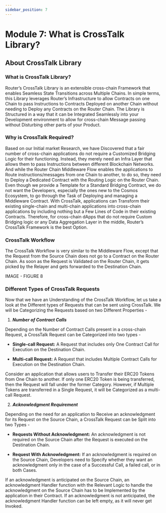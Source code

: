 ```yaml
---
sidebar_position: 7
---
```


# Module 7: What is CrossTalk Library?

## About CrossTalk Library

### What is CrossTalk Library?

Router’s CrossTalk Library is an extensible cross-chain Framework that enables Seamless State Transitions across Multiple Chains. In simple terms, this Library leverages Router’s Infrastructure to allow Contracts on one Chain to pass Instructions to Contracts Deployed on another Chain without needing to Deploy any Contracts on the Router Chain. The Library is Structured in a way that it can be Integrated Seamlessly into your Development environment to allow for cross-chain Message passing without Disturbing other parts of your Product.

### Why is CrossTalk Required?

Based on our Initial market Research, we have Discovered that a fair number of cross-chain applications do not require a Customized Bridging Logic for their functioning. Instead, they merely need an Infra Layer that allows them to pass Instructions between different Blockchain Networks. And while the Router Chain Middleware Flow enables the applications to Route instructions/messages from one Chain to another, to do so, they need to Deploy a Dedicated Contract with the Routing Logic on the Router Chain. Even though we provide a Template for a Standard Bridging Contract, we do not want the Developers, especially the ones new to the Cosmos Ecosystem, to go through the Task of Deploying and managing a Middleware Contract. With CrossTalk, applications can Transform their existing single-chain and multi-chain applications into cross-chain applications by including nothing but a Few Lines of Code in their existing Contracts. Therefore, for cross-chain dApps that do not require Custom Bridging logic or any Data Aggregation Layer in the middle, Router’s CrossTalk Framework is the best Option.

### CrossTalk Workflow

The CrossTalk Workflow is very similar to the Middleware Flow, except that the Request from the Source Chain does not go to a Contract on the Router Chain. As soon as the Request is Validated on the Router Chain, it gets picked by the Relayer and gets forwarded to the Destination Chain.

IMAGE - FIGURE 8

### Different Types of CrossTalk Requests

Now that we have an Understanding of the CrossTalk Workflow, let us take a look at the Different types of Requests that can be sent using CrossTalk. We will be Categorizing the Requests based on two Different Properties -

1. ***Number of Contract Calls*** 
   
Depending on the Number of Contract Calls present in a cross-chain Request, a CrossTalk Request can be Categorized into two types - 

- **Single-call Request:** A Request that includes only One Contract Call for Execution on the Destination Chain.

- **Multi-call Request:** A Request that includes Multiple Contract Calls for Execution on the Destination Chain.

Consider an application that allows users to Transfer their ERC20 Tokens from One Chain to another. If only one ERC20 Token is being transferred, then the Request will fall under the former Category. However, if Multiple Tokens are transferred in a Single Request, it will be Categorized as a multi-call Request.

2. ***Acknowledgment Requirement***
   
Depending on the need for an application to Receive an acknowledgment for its Request on the Source Chain, a CrossTalk Request can be Split into two Types -

- **Requests Without Acknowledgment:** An acknowledgment is not required on the Source Chain after the Request is executed on the Destination Chain.

- **Request With Acknowledgment:** If an acknowledgment is required on the Source Chain, Developers need to Specify whether they want an acknowledgment only in the case of a Successful Call, a failed call, or in both Cases.

If an acknowledgment is anticipated on the Source Chain, an acknowledgment Handler function with the Relevant Logic to handle the acknowledgment on the Source Chain has to be Implemented by the application in their Contract. If an acknowledgment is not anticipated, the acknowledgment Handler function can be left empty, as it will never get Invoked.